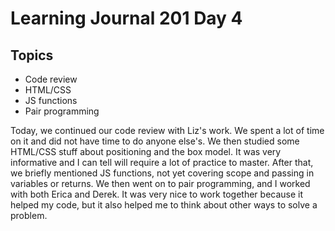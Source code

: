 # Learning Journal 201 Day 4

## Topics

- Code review
- HTML/CSS
- JS functions
- Pair programming

Today, we continued our code review with Liz's work.  We spent a lot of time on it and did not have time to do anyone else's.  We then studied some HTML/CSS stuff about positioning and the box model.  It was very informative and I can tell will require a lot of practice to master.  After that, we briefly mentioned JS functions, not yet covering scope and passing in variables or returns.  We then went on to pair programming, and I worked with both Erica and Derek.  It was very nice to work together because it helped my code, but it also helped me to think about other ways to solve a problem.
